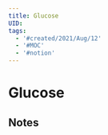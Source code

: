 ```yaml
---
title: Glucose
UID: 
tags:
  - '#created/2021/Aug/12'
  - '#MOC'
  - '#notion'
---
```

# Glucose

## Notes


